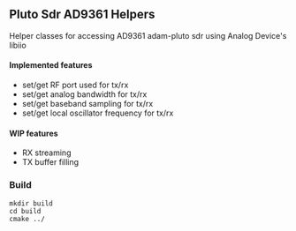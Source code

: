 ## Pluto Sdr AD9361 Helpers

Helper classes for accessing AD9361 adam-pluto sdr using Analog Device's libiio 

#### Implemented features
* set/get RF port used for tx/rx
* set/get analog bandwidth for tx/rx
* set/get baseband sampling for tx/rx
* set/get local oscillator frequency for tx/rx

#### WIP features
* RX streaming
* TX buffer filling 

### Build
``` 
mkdir build
cd build
cmake ../
```

